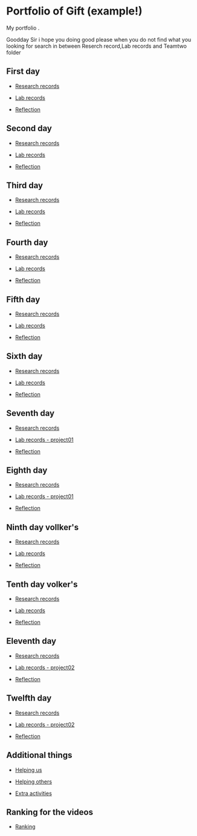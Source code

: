 # Portfolio of Gift (example!)
My portfolio .

Goodday  Sir i hope you doing good please when you do not find what you looking for search  in between Reserch record,Lab records and Teamtwo folder


## First day
- [Research records](/Gift/Lecture/lecture01/README.MD)

- [Lab records](/Gift/Exercises/exercise01/README.MD)

- [Reflection](/Gift/reflections/reflection01/README.md)

## Second day
- [Research records](/Gift/Lecture/lecture02/REAME.MD)

- [Lab records](/Gift/Exercises/exercise02/)

- [Reflection](/Gift/reflections/reflection02/README.MD)

## Third day
- [Research records](/Gift/Lecture/lecture01/README.MD)

- [Lab records](/Gift/Exercises/exercise03/README.MD)

- [Reflection](/Gift/reflections/reflection03/README.MD)

## Fourth day
- [Research records](/Gift/Lecture/lecture04/README.MD)

- [Lab records](/Gift/Exercises/exercise04/README.MD)

- [Reflection](/Gift/reflections/reflection04/README.MD)

## Fifth day
- [Research records](/Gift/Lecture/lecture05/README.MD)

- [Lab records](/Gift/Exercises/exercise05/README.MD)

- [Reflection](/Gift/reflections/reflection05/README.MD)

## Sixth day
- [Research records](/Gift/Lecture/Lecture06/README.MD)

- [Lab records](/Gift/Exercises/exercise06/README.MD)

- [Reflection](/Gift/reflections/reflection06/README.MD)

## Seventh day
- [Research records](/Gift/Lecture/lecture07/README.MD)

- [Lab records - project01](/Gift/Exercises/)

- [Reflection](/Gift/reflections/reflection07/README.MD)

## Eighth day
- [Research records](/Gift/Lecture/)

- [Lab records - project01](/Teamfolder/project01/README.md)

- [Reflection](/Gift/reflections/reflection08/README.md)

## Ninth day vollker's
- [Research records](/Gift/Lecture/lecture09&10/README.MD)

- [Lab records](/Gift/Exercises/exercise09&10(volker))

- [Reflection](/Gift/reflections/reflection09/README.MD)

## Tenth day volker's
- [Research records](/Gift/Lecture/lecture09&10/README.MD)

- [Lab records](/Gift/Exercises/exercise09&10(volker)/)

- [Reflection](/Gift/reflections/)

## Eleventh day
- [Research records](/Gift/researches/research11/README.md)

- [Lab records - project02](/Teamfolder/project02/README.md)

- [Reflection](/Gift/reflections/reflection11/README.md)

## Twelfth day
- [Research records](/Gift/researches/research12/README.md)

- [Lab records - project02](/Teamfolder/project02/README.md)

- [Reflection](/Gift/reflections/reflection12/README.md)

## Additional things
- [Helping us](/Gift/additionalThings/README.md#helping-us)

- [Helping others](/Gift/additionalThings/README.md#helping-others)

- [Extra activities](/Gift/additionalThings/README.md#extra-activities)


## Ranking for the videos

- [Ranking](/Gift/reflections/video_reflection/README.md#ranking)